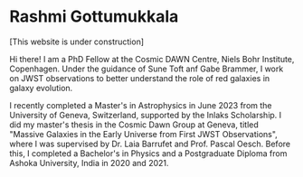 # Rashmi Gottumukkala

[This website is under construction]

Hi there! I am a PhD Fellow at the Cosmic DAWN Centre, Niels Bohr Institute, Copenhagen. Under the guidance of Sune Toft anf Gabe Brammer, I work on JWST observations to better understand the role of red galaxies in galaxy evolution.

I recently completed a Master's in Astrophysics in June 2023 from the University of Geneva, Switzerland, supported by the Inlaks Scholarship. I did my master's thesis in the Cosmic Dawn Group at Geneva, titled "Massive Galaxies in the Early Universe from First JWST Observations", where I was supervised by Dr. Laia Barrufet and Prof. Pascal Oesch. Before this, I completed a Bachelor's in Physics and a Postgraduate Diploma from Ashoka University, India in 2020 and 2021.

